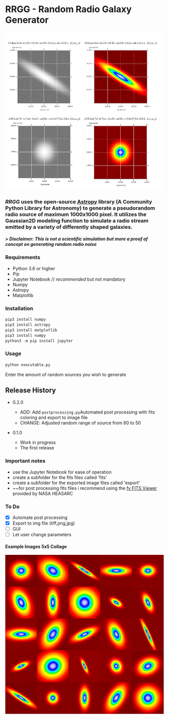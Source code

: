 # RRGG - Random Radio Galaxy Generator
![mosaik](/mosaik.png) 

### ***RRGG*** uses the open-source [Astropy](https://www.astropy.org/) library (A Community Python Library for Astronomy) to generate a pseudorandom radio source of maximum 1000x1000 pixel. It utilizes the Gaussian2D modeling function to simulate a radio stream emitted by a variety of differently shaped galaxies. 
#### > *Disclaimer: This is not a scientific simulation but more a proof of concept on generating random radio noise*


### Requirements
  * Python 3.6 or higher
  * Pip
  * Jupyter Notebook  // *recommended* but not mandatory
  * Numpy
  * Astropy
  * Matplotlib
### Installation

```python
pip3 install numpy
pip3 install astropy
pip3 install matplotlib
pip3 install numpy
python3 -m pip install jupyter
```
### Usage
```python
python executable.py
```
Enter the amount of random sources you wish to generate

## Release History

* 0.2.0
    * ADD: Add `postprocessing.py`Automated post processing with fits coloring and export to image file
    * CHANGE: Adjusted random range of source from 80 to 50
    
* 0.1.0
    * Work in progress
    * The first release
    
### Important notes
* use the Jupyter Notebook for ease of operation
* create a subfolder for the fits files called 'fits'
* create a subfolder for the exported image files called 'export'
* ~~for post processing fits files i recommend using the [fv FITS Viewer](https://heasarc.gsfc.nasa.gov/ftools/fv/) provided by NASA HEASARC 

### To Do
- [x] Automate post processing
- [x] Export to img file (tiff,png,jpg)
- [ ] GUI
- [ ] Let user change parameters

#### Example Images 5x5 Collage
![collage](/mosaik5x5.png) 
